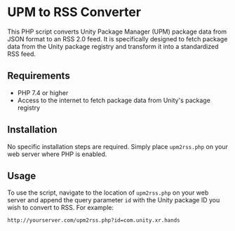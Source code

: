 # UPM to RSS Converter

This PHP script converts Unity Package Manager (UPM) package data from JSON format to an RSS 2.0 feed. It is specifically designed to fetch package data from the Unity package registry and transform it into a standardized RSS feed.

## Requirements

- PHP 7.4 or higher
- Access to the internet to fetch package data from Unity's package registry

## Installation

No specific installation steps are required. Simply place `upm2rss.php` on your web server where PHP is enabled.

## Usage

To use the script, navigate to the location of `upm2rss.php` on your web server and append the query parameter `id` with the Unity package ID you wish to convert to RSS. For example:

`http://yourserver.com/upm2rss.php?id=com.unity.xr.hands`

